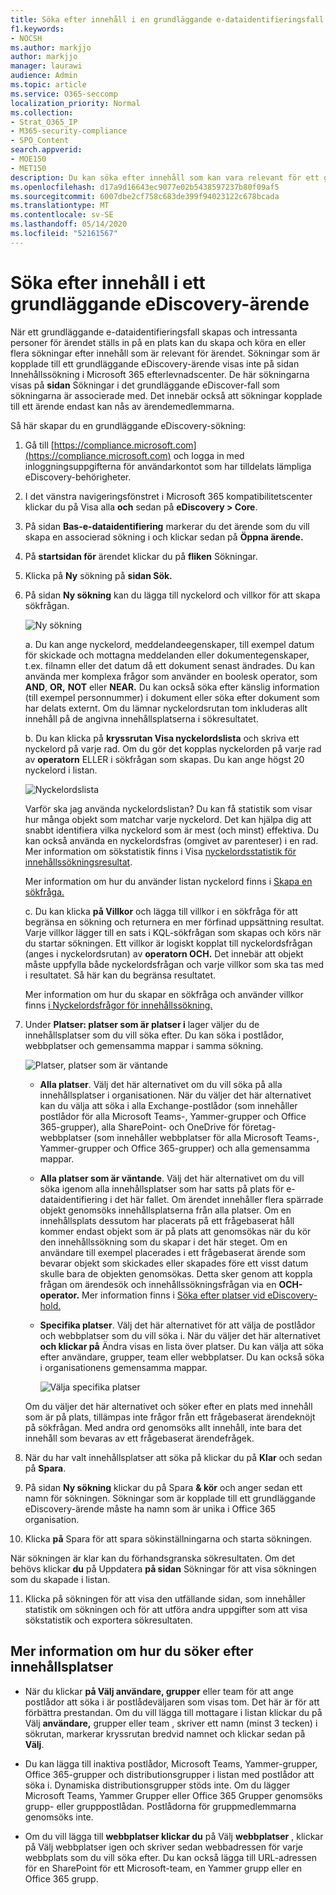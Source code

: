 ```yaml
---
title: Söka efter innehåll i en grundläggande e-dataidentifieringsfall
f1.keywords:
- NOCSH
ms.author: markjjo
author: markjjo
manager: laurawi
audience: Admin
ms.topic: article
ms.service: O365-seccomp
localization_priority: Normal
ms.collection:
- Strat_O365_IP
- M365-security-compliance
- SPO_Content
search.appverid:
- MOE150
- MET150
description: Du kan söka efter innehåll som kan vara relevant för ett grundläggande eDiscovery-ärende.
ms.openlocfilehash: d17a9d16643ec9077e02b5438597237b80f09af5
ms.sourcegitcommit: 6007dbe2cf758c683de399f94023122c678bcada
ms.translationtype: MT
ms.contentlocale: sv-SE
ms.lasthandoff: 05/14/2020
ms.locfileid: "52161567"
---
```

# <a name="search-for-content-in-a-core-ediscovery-case"></a>Söka efter innehåll i ett grundläggande eDiscovery-ärende

När ett grundläggande e-dataidentifieringsfall skapas och intressanta personer för ärendet ställs in på en plats kan du skapa och köra en eller flera sökningar efter innehåll som är relevant för ärendet. Sökningar som är kopplade till ett grundläggande eDiscovery-ärende visas inte på sidan Innehållssökning i Microsoft 365 efterlevnadscenter.  De här sökningarna visas på **sidan** Sökningar i det grundläggande eDiscover-fall som sökningarna är associerade med. Det innebär också att sökningar kopplade till ett ärende endast kan nås av ärendemedlemmarna.

Så här skapar du en grundläggande eDiscovery-sökning:
  
1. Gå till [https://compliance.microsoft.com](https://compliance.microsoft.com) och logga in med inloggningsuppgifterna för användarkontot som har tilldelats lämpliga eDiscovery-behörigheter.

2. I det vänstra navigeringsfönstret i Microsoft 365 kompatibilitetscenter klickar du på Visa alla **och** sedan på **eDiscovery > Core**.

3. På sidan **Bas-e-dataidentifiering** markerar du det ärende som du vill skapa en associerad sökning i och klickar sedan på **Öppna ärende.**

4. På **startsidan för** ärendet klickar du på **fliken** Sökningar.
  
5. Klicka på **Ny** sökning på **sidan Sök.**

6. På sidan **Ny sökning** kan du lägga till nyckelord och villkor för att skapa sökfrågan. 

    ![Ny sökning](../media/0e9954e7-c0ea-4e05-820b-e4b81dc5f81d.png)
  
   a. Du kan ange nyckelord, meddelandeegenskaper, till exempel datum för skickade och mottagna meddelanden eller dokumentegenskaper, t.ex. filnamn eller det datum då ett dokument senast ändrades. Du kan använda mer komplexa frågor som använder en boolesk operator, som **AND**, **OR,** **NOT** eller **NEAR.** Du kan också söka efter känslig information (till exempel personnummer) i dokument eller söka efter dokument som har delats externt. Om du lämnar nyckelordsrutan tom inkluderas allt innehåll på de angivna innehållsplatserna i sökresultatet.

   b. Du kan klicka på **kryssrutan Visa nyckelordslista** och skriva ett nyckelord på varje rad. Om du gör det kopplas nyckelorden på varje rad av **operatorn** ELLER i sökfrågan som skapas. Du kan ange högst 20 nyckelord i listan.

    ![Nyckelordslista](../media/29cceb5d-2817-4fc4-b91a-ced1c5824a17.png)
  
    Varför ska jag använda nyckelordslistan? Du kan få statistik som visar hur många objekt som matchar varje nyckelord. Det kan hjälpa dig att snabbt identifiera vilka nyckelord som är mest (och minst) effektiva. Du kan också använda en nyckelordsfras (omgivet av parenteser) i en rad. Mer information om sökstatistik finns i Visa [nyckelordsstatistik för innehållssökningsresultat](view-keyword-statistics-for-content-search.md).

    Mer information om hur du använder listan nyckelord finns i [Skapa en sökfråga.](content-search.md#building-a-search-query)

   c. Du kan klicka **på Villkor** och lägga till villkor i en sökfråga för att begränsa en sökning och returnera en mer förfinad uppsättning resultat. Varje villkor lägger till en sats i KQL-sökfrågan som skapas och körs när du startar sökningen. Ett villkor är logiskt kopplat till nyckelordsfrågan (anges i nyckelordsrutan) av **operatorn OCH.** Det innebär att objekt måste uppfylla både nyckelordsfrågan och varje villkor som ska tas med i resultatet. Så här kan du begränsa resultatet.

    Mer information om hur du skapar en sökfråga och använder villkor finns [i Nyckelordsfrågor för innehållssökning.](keyword-queries-and-search-conditions.md)

7. Under **Platser: platser som är platser i** lager väljer du de innehållsplatser som du vill söka efter. Du kan söka i postlådor, webbplatser och gemensamma mappar i samma sökning.

    ![Platser, platser som är väntande](../media/d56398aa-0b20-4500-8e26-494eab92a99f.png)
  
    - **Alla platser**. Välj det här alternativet om du vill söka på alla innehållsplatser i organisationen. När du väljer det här alternativet kan du välja att söka i alla Exchange-postlådor (som innehåller postlådor för alla Microsoft Teams-, Yammer-grupper och Office 365-grupper), alla SharePoint- och OneDrive för företag-webbplatser (som innehåller webbplatser för alla Microsoft Teams-, Yammer-grupper och Office 365-grupper) och alla gemensamma mappar.
    
    - **Alla platser som är väntande**. Välj det här alternativet om du vill söka igenom alla innehållsplatser som har satts på plats för e-dataidentifiering i det här fallet. Om ärendet innehåller flera spärrade objekt genomsöks innehållsplatserna från alla platser. Om en innehållsplats dessutom har placerats på ett frågebaserat håll kommer endast objekt som är på plats att genomsökas när du kör den innehållssökning som du skapar i det här steget. Om en användare till exempel placerades i ett frågebaserat ärende som bevarar objekt som skickades eller skapades före ett visst datum skulle bara de objekten genomsökas. Detta sker genom att koppla frågan om ärendesök och innehållssökningsfrågan via en **OCH-operator.** Mer information finns i [Söka efter platser vid eDiscovery-hold.](create-ediscovery-holds.md#search-locations-on-ediscovery-hold)
    
    - **Specifika platser**. Välj det här alternativet för att välja de postlådor och webbplatser som du vill söka i. När du väljer det här alternativet **och klickar på** Ändra visas en lista över platser. Du kan välja att söka efter användare, grupper, team eller webbplatser. Du kan också söka i organisationens gemensamma mappar.
    
      ![Välja specifika platser](../media/97469b15-7be1-4aee-be27-f8343636152c.png)
  
     Om du väljer det här alternativet och söker efter en plats med innehåll som är på plats, tillämpas inte frågor från ett frågebaserat ärendeknöjt på sökfrågan. Med andra ord genomsöks allt innehåll, inte bara det innehåll som bevaras av ett frågebaserat ärendefrågek.

8. När du har valt innehållsplatser att söka på klickar du på **Klar** och sedan på **Spara**.

9. På sidan **Ny sökning** klickar du på Spara **& kör** och anger sedan ett namn för sökningen. Sökningar som är kopplade till ett grundläggande eDiscovery-ärende måste ha namn som är unika i Office 365 organisation.

10. Klicka **på** Spara för att spara sökinställningarna och starta sökningen.

  När sökningen är klar kan du förhandsgranska sökresultaten. Om det behövs klickar **du** på Uppdatera **på sidan** Sökningar för att visa sökningen som du skapade i listan.

11. Klicka på sökningen för att visa den utfällande sidan, som innehåller statistik om sökningen och för att utföra andra uppgifter som att visa sökstatistik och exportera sökresultaten.

## <a name="more-information-about-searching-content-locations"></a>Mer information om hur du söker efter innehållsplatser

- När du klickar **på Välj användare, grupper** eller team för att ange postlådor att söka i är postlådeväljaren som visas tom. Det här är för att förbättra prestandan. Om du vill lägga till mottagare i listan klickar du på Välj **användare,** grupper eller team , skriver ett namn (minst 3 tecken) i sökrutan, markerar kryssrutan bredvid namnet och klickar sedan på **Välj**.

- Du kan lägga till inaktiva postlådor, Microsoft Teams, Yammer-grupper, Office 365-grupper och distributionsgrupper i listan med postlådor att söka i. Dynamiska distributionsgrupper stöds inte. Om du lägger Microsoft Teams, Yammer Grupper eller Office 365 Grupper genomsöks grupp- eller grupppostlådan. Postlådorna för gruppmedlemmarna genomsöks inte.

- Om du vill lägga till **webbplatser klickar du** på Välj **webbplatser** , klickar på Välj webbplatser igen och skriver sedan webbadressen för varje webbplats som du vill söka efter. Du kan också lägga till URL-adressen för en SharePoint för ett Microsoft-team, en Yammer grupp eller en Office 365 grupp.
